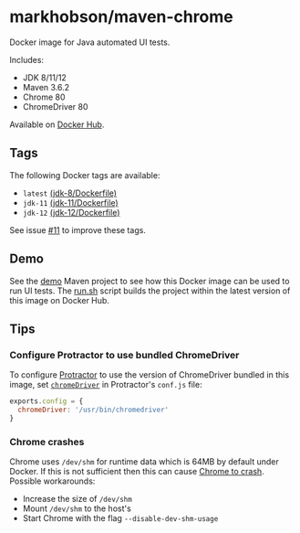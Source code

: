 # markhobson/maven-chrome

Docker image for Java automated UI tests.

Includes:

* JDK 8/11/12
* Maven 3.6.2
* Chrome 80
* ChromeDriver 80

Available on [Docker Hub](https://hub.docker.com/r/markhobson/maven-chrome/).

## Tags

The following Docker tags are available:

* `latest` [(jdk-8/Dockerfile)](jdk-8/Dockerfile)
* `jdk-11` [(jdk-11/Dockerfile)](jdk-11/Dockerfile)
* `jdk-12` [(jdk-12/Dockerfile)](jdk-12/Dockerfile)

See issue [#11](https://github.com/markhobson/docker-maven-chrome/issues/11) to improve these tags.

## Demo

See the [demo](demo) Maven project to see how this Docker image can be used to run UI tests. The [run.sh](demo/run.sh) script builds the project within the latest version of this image on Docker Hub.

## Tips

### Configure Protractor to use bundled ChromeDriver

To configure [Protractor](https://www.protractortest.org/) to use the version of ChromeDriver bundled in this image, set [`chromeDriver`](https://github.com/angular/protractor/blob/master/lib/config.ts#L76) in Protractor's `conf.js` file:

```js
exports.config = {
  chromeDriver: '/usr/bin/chromedriver'
}
```

### Chrome crashes

Chrome uses `/dev/shm` for runtime data which is 64MB by default under Docker. If this is not sufficient then this can cause [Chrome to crash](https://bugs.chromium.org/p/chromium/issues/detail?id=522853). Possible workarounds:

* Increase the size of `/dev/shm`
* Mount `/dev/shm` to the host's
* Start Chrome with the flag `--disable-dev-shm-usage`
